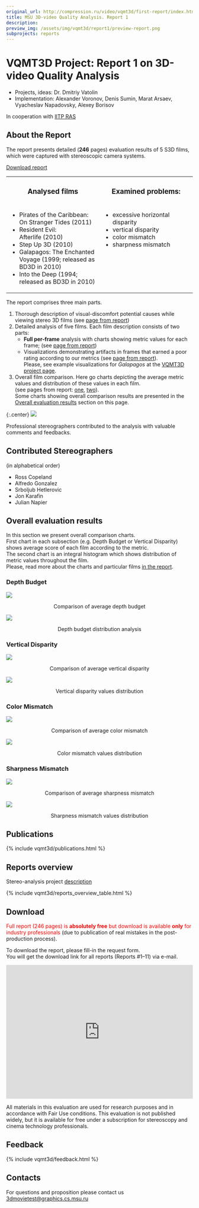 ```yaml
---
original_url: http://compression.ru/video/vqmt3d/first-report/index.html
title: MSU 3D-video Quality Analysis. Report 1
description:
preview_img: /assets/img/vqmt3d/report1/preview-report.png
subprojects: reports
---
```


# VQMT3D Project: Report 1 on 3D-video Quality Analysis

* Projects, ideas: Dr. Dmitriy Vatolin
* Implementation: Alexander Voronov, Denis Sumin, Marat Arsaev, Vyacheslav Napadovsky, Alexey Borisov

In cooperation with [IITP RAS](http://www.iitp.ru/en/about)

## About the Report

The report presents detailed (**246** pages) evaluation results of 5 S3D
films, which were captured with stereoscopic camera systems.

[Download
report](/stereo_quality/report1.html#download)

<table class="center">
<colgroup>
<col style="width: 50%" />
<col style="width: 50%" />
</colgroup>
<tbody>
<tr class="odd" style="text-align: center">
<td><h3 id="analysed-films">Analysed films</h3></td>
<td><h3 id="examined-problems">Examined problems:</h3></td>
</tr>
<tr class="even" style="vertical-align: top;">
<td><ul>
<li> Pirates of the Caribbean: On Stranger Tides (2011)</li>
<li> Resident Evil: Afterlife (2010)</li>
<li> Step Up 3D (2010)</li>
<li> Galapagos: The Enchanted Voyage (1999; released as BD3D in 2010)</li>
<li> Into the Deep (1994; released as BD3D in 2010)</li>
</ul></td>
<td><ul>
<li> excessive horizontal disparity</li>
<li> vertical disparity</li>
<li> color mismatch</li>
<li> sharpness mismatch</li>
</ul></td>
</tr>
</tbody>
</table>

The report comprises three main parts.

1.  Thorough description of visual-discomfort potential causes while
    viewing stereo 3D films (see
    [page from report](/assets/img/vqmt3d/report1/report1_screen_1.png))
2.  Detailed analysis of five films. Each film description consists of
    two parts:
    -   **Full per-frame** analysis with charts showing metric values
        for each frame;
        (see [page from report](/assets/img/vqmt3d/report1/report1_screen_2.png))
    -   Visualizations demonstrating artifacts in frames that earned a
        poor rating according to our metrics
        (see [page from report](/assets/img/vqmt3d/report1/report1_screen_3.png)).  
        Please, see example visualizations for *Galapagos* at the
        [VQMT3D project
        page](/stereo_quality/vqmt3d.html#visualizations).
3.  Overall film comparison. Here go charts depicting the average metric
    values and distribution of these values in each film.
    (see pages from report:
    [one](/assets/img/vqmt3d/report1/report1_screen_4.png),
    [two](/assets/img/vqmt3d/report1/report1_screen_5.png)).  
    Some charts showing overall comparison results are presented in the
    [Overall evaluation
    results](/stereo_quality/report1.html#overall_results)
    section on this page.

{:.center}
![](/assets/img/vqmt3d/report1/res_evil_color_geometry_problem.gif)

Professional stereographers contributed to the analysis with valuable
comments and feedbacks.

## Contributed Stereographers

(in alphabetical order)

-   Ross Copeland
-   Alfredo Gonzalez
-   Srboljub Hetlerovic
-   Jon Karafin
-   Julian Napier

<span id="overall_results"></span>

## Overall evaluation results

In this section we present overall comparison charts.  
First chart in each subsection (e.g. Depth Budget or Vertical Disparity)
shows average score of each film according to the metric.  
The second chart is an integral histogram which shows distribution of
metric values throughout the film.  
Please, read more about the charts and particular films [in the
report](/stereo_quality/report1.html#download).

### Depth Budget

[![](/assets/img/vqmt3d/report1/depth_budget_vs_release_date.png)](/assets/img/vqmt3d/report1/depth_budget_vs_release_date.png)

<div style="text-align: center;">Comparison of average depth budget</div>

[![](/assets/img/vqmt3d/report1/depth_budget_integral_histogram.png)](/assets/img/vqmt3d/report1/depth_budget_integral_histogram.png)

<div style="text-align: center;">Depth budget distribution analysis</div>

### Vertical Disparity

[![](/assets/img/vqmt3d/report1/vertical_parallax_vs_release_date.png)](/assets/img/vqmt3d/report1/vertical_parallax_vs_release_date.png)

<div style="text-align: center;">Comparison of average vertical disparity</div>

[![](/assets/img/vqmt3d/report1/vertical_parallax_integral_histogram.png)](/assets/img/vqmt3d/report1/vertical_parallax_integral_histogram.png)

<div style="text-align: center;">Vertical disparity values distribution</div>

### Color Mismatch

[![](/assets/img/vqmt3d/report1/color_mismatch_vs_release_date.png)](/assets/img/vqmt3d/report1/color_mismatch_vs_release_date.png)

<div style="text-align: center;">Comparison of average color mismatch</div>

[![](/assets/img/vqmt3d/report1/color_mismatch_integral_histogram.png)](/assets/img/vqmt3d/report1/color_mismatch_integral_histogram.png)

<div style="text-align: center;">Color mismatch values distribution</div>

### Sharpness Mismatch

[![](/assets/img/vqmt3d/report1/sharpness_mismatch_vs_release_date.png)](/assets/img/vqmt3d/report1/sharpness_mismatch_vs_release_date.png)

<div style="text-align: center;">Comparison of average sharpness mismatch</div>

[![](/assets/img/vqmt3d/report1/sharpness_mismatch_integral_histogram.png)](/assets/img/vqmt3d/report1/sharpness_mismatch_integral_histogram.png)

<div style="text-align: center;">Sharpness mismatch values distribution</div>

## Publications

{% include vqmt3d/publications.html %}

## Reports overview

Stereo-analysis project
[description](http://compression.ru/video/vqmt3d/)

{% include vqmt3d/reports_overview_table.html %}

<span id="download"></span>

## Download

<span style="color: red">Full report (246 pages) is **absolutely free**
but download is available **only** for industry professionals</span>
(due to publication of real mistakes in the post-production process).

To download the report, please fill-in the request form.  
You will get the download link for all reports (Reports \#1–11) via
e-mail.

<iframe src="https://download.compression.ru/mailer/form.php?ReportName=Report%201" width="100%" height="360px" frameborder="0" marginheight="0" marginwidth="0">Loading...</iframe>

All materials in this evaluation are used for research purposes and in
accordance with Fair Use conditions. This evaluation is not published
widely, but it is available for free under a subscription for
stereoscopy and cinema technology professionals.

## Feedback

<link href="/assets/css/contacts.css" rel="stylesheet" type="text/css">
{% include vqmt3d/feedback.html %}

## Contacts

For questions and proposition please contact us <3dmovietest@graphics.cs.msu.ru>

